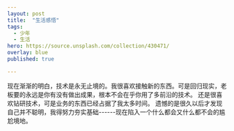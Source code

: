 ```yaml
---
layout: post
title:  "生活感悟"
tags:
  - 少年
  - 生活
hero: https://source.unsplash.com/collection/430471/
overlay: blue
published: true

---
```

  现在渐渐的明白，技术是永无止境的。我很喜欢接触新的东西。可是回归现实，老板要的永远是你有没有做出成果，根本不会在乎你用了多前沿的技术。
  还是很喜欢钻研技术，可是业务的东西已经占据了我太多时间。
  遗憾的是很久以后才发现自己并不聪明，我得努力夯实基础------现在陷入一个什么都会又什么都不会的尴尬境地。